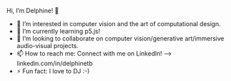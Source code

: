 Hi, I’m Delphine! 👋
- 👀 I’m interested in computer vision and the art of computational design.
- 🌱 I’m currently learning p5.js!
- 💞️ I’m looking to collaborate on computer vision/generative art/immersive audio-visual projects.
- 📫 How to reach me: Connect with me on LinkedIn! --> linkedin.com/in/delphinetb
- ⚡ Fun fact: I love to DJ :-)

<!---
dtaibeau/dtaibeau is a ✨ special ✨ repository because its `README.md` (this file) appears on your GitHub profile.
You can click the Preview link to take a look at your changes.
--->
